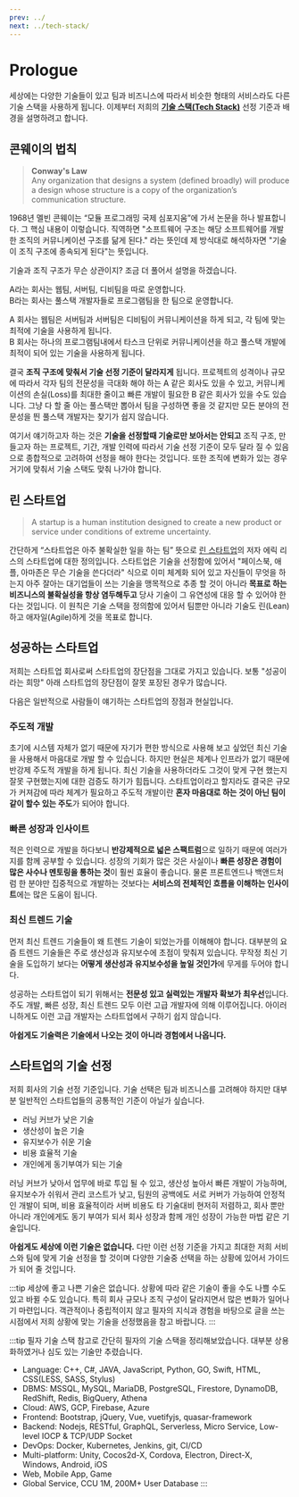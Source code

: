 ```yaml
---
prev: ../
next: ../tech-stack/
---
```


# Prologue

세상에는 다양한 기술들이 있고 팀과 비즈니스에 따라서 비슷한 형태의 서비스라도 다른 기술 스택을 사용하게 됩니다. 이제부터 저희의 **[기술 스택(Tech Stack)](/wedev/tech-stack/)** 선정 기준과 배경을 설명하려고 합니다.

## 콘웨이의 법칙

> **Conway's Law**<br>
> Any organization that designs a system (defined broadly) will produce a design whose structure is a copy of the organization’s communication structure.

1968년 멜빈 콘웨이는 “모듈 프로그래밍 국제 심포지움”에 가서 논문을 하나 발표합니다. 그 핵심 내용이 이렇습니다. 직역하면 "소프트웨어 구조는 해당 소프트웨어를 개발한 조직의 커뮤니케이션 구조를 닮게 된다." 라는 뜻인데 제 방식대로 해석하자면 "기술이 조직 구조에 종속되게 된다"는 뜻입니다.

기술과 조직 구조가 무슨 상관이지? 조금 더 풀어서 설명을 하겠습니다.

A라는 회사는 웹팀, 서버팀, 디비팀을 따로 운영합니다.<br>
B라는 회사는 풀스택 개발자들로 프로그램팀을 한 팀으로 운영합니다.

A 회사는 웹팀은 서버팀과 서버팀은 디비팀이 커뮤니케이션을 하게 되고, 각 팀에 맞는 최적에 기술을 사용하게 됩니다.<br>
B 회사는 하나의 프로그램팀내에서 타스크 단위로 커뮤니케이션을 하고 풀스택 개발에 최적이 되어 있는 기술을 사용하게 됩니다.

결국 **조직 구조에 맞춰서 기술 선정 기준이 달라지게** 됩니다. 프로젝트의 성격이나 규모에 따라서 각자 팀의 전문성을 극대화 해야 하는 A 같은 회사도 있을 수 있고, 커뮤니케이션의 손실(Loss)를 최대한 줄이고 빠른 개발이 필요한 B 같은 회사가 있을 수도 있습니다. 그냥 다 할 줄 아는 풀스택만 뽑아서 팀을 구성하면 좋을 것 같지만 모든 분야의 전문성을 띈 풀스택 개발자는 찾기가 쉽지 않습니다.

여기서 얘기하고자 하는 것은 **기술을 선정할때 기술로만 보아서는 안되고** 조직 구조, 만들고자 하는 프로젝트, 기간, 개발 인력에 따라서 기술 선정 기준이 모두 달라 질 수 있음으로 종합적으로 고려하여 선정을 해야 한다는 것입니다. 또한 조직에 변화가 있는 경우 거기에 맞춰서 기술 스택도 맞춰 나가야 합니다.


## 린 스타트업

> A startup is a human institution designed to create a new product or service under conditions of extreme uncertainty.

간단하게 “스타트업은 아주 불확실한 일을 하는 팀” 뜻으로 [린 스타트업](http://theleanstartup.com/book)의 저자 에릭 리스의 스타트업에 대한 정의입니다. 스타트업은 기술을 선정함에 있어서 "페이스북, 애플, 아마존은 무슨 기술을 쓴다더라" 식으로 이미 체계화 되어 있고 자신들이 무엇을 하는지 아주 잘아는 대기업들이 쓰는 기술을 맹목적으로 추종 할 것이 아니라 **목표로 하는 비즈니스의 불확실성을 항상 염두해두고** 당사 기술이 그 유연성에 대응 할 수 있어야 한다는 것입니다. 이 원칙은 기술 스택을 정의함에 있어서 팀뿐만 아니라 기술도 린(Lean)하고 애자일(Agile)하게 것을 목표로 합니다.


## 성공하는 스타트업

저희는 스타트업 회사로써 스타트업의 장단점을 그대로 가지고 있습니다. 보통 "성공이라는 희망" 아래 스타트업의 장단점이 잘못 포장된 경우가 많습니다.<br>

다음은 일반적으로 사람들이 얘기하는 스타트업의 장점과 현실입니다.

### 주도적 개발

초기에 시스템 자체가 없기 때문에 자기가 편한 방식으로 사용해 보고 싶었던 최신 기술을 사용해서 마음대로 개발 할 수 있습니다. 하지만 현실은 체계나 인프라가 없기 때문에 반강제 주도적 개발을 하게 됩니다. 최신 기술을 사용하더라도 그것이 맞게 구현 했는지 잘못 구현했는지에 대한 검증도 하기가 힘듭니다. 스타트업이라고 할지라도 결국은 규모가 커져감에 따라 체계가 필요하고 주도적 개발이란 **혼자 마음대로 하는 것이 아닌 팀이 같이 할수 있는 주도**가 되어야 합니다.

### 빠른 성장과 인사이트

적은 인력으로 개발을 하다보니 **반강제적으로 넓은 스팩트럼**으로 일하기 때문에 여러가지를 함께 공부할 수 있습니다. 성장의 기회가 많은 것은 사실이나 **빠른 성장은 경험이 많은 사수나 멘토링을 통하는 것**이 훨씬 효율이 좋습니다. 물론 프론트엔드나 백앤드처럼 한 분야만 집중적으로 개발하는 것보다는 **서비스의 전체적인 흐름을 이해하는 인사이트**에는 많은 도움이 됩니다.

### 최신 트렌드 기술

먼저 최신 트렌드 기술들이 왜 트렌드 기술이 되었는가를 이해해야 합니다. 대부분의 요즘 트렌드 기술들은 주로 생산성과 유지보수에 초점이 맞춰져 있습니다. 무작정 최신 기술을 도입하기 보다는 **어떻게 생산성과 유지보수성을 높일 것인가**에 무게를 두어야 합니다.

성공하는 스타트업이 되기 위해서는 **전문성 있고 실력있는 개발자 확보가 최우선**입니다. 주도 개발, 빠른 성장, 최신 트렌드 모두 이런 고급 개발자에 의해 이루어집니다. 아이러니하게도 이런 고급 개발자는 스타트업에서 구하기 쉽지 않습니다.

**아쉽게도 기술력은 기술에서 나오는 것이 아니라 경험에서 나옵니다.**


## 스타트업의 기술 선정

저희 회사의 기술 선정 기준입니다. 기술 선택은 팀과 비즈니스를 고려해야 하지만 대부분 일반적인 스타트업들의 공통적인 기준이 아닐가 싶습니다.

* 러닝 커브가 낮은 기술
* 생산성이 높은 기술
* 유지보수가 쉬운 기술
* 비용 효율적 기술
* 개인에게 동기부여가 되는 기술

러닝 커브가 낮아서 업무에 바로 투입 될 수 있고, 생산성 높아서 빠른 개발이 가능하며, 유지보수가 쉬워서 관리 코스트가 낮고, 팀원의 공백에도 서로 커버가 가능하여 안정적인 개발이 되며, 비용 효율적이라 서버 비용도 타 기술대비 현저히 저렴하고, 회사 뿐만 아니라 개인에게도 동기 부여가 되서 회사 성장과 함께 개인 성장이 가능한 마법 같은 기술입니다.

**아쉽게도 세상에 이런 기술은 없습니다.** 다만 이런 선정 기준을 가지고 최대한 저희 서비스와 팀에 맞게 기술 선정을 할 것이며 다양한 기술중 선택을 하는 상황에 있어서 가이드가 되어 줄 것입니다.


:::tip
세상에 좋고 나쁜 기술은 없습니다. 상황에 따라 같은 기술이 좋을 수도 나쁠 수도 있고 바뀔 수도 있습니다. 특히 회사 규모나 조직 구성이 달라지면서 많은 변화가 일어나기 마련입니다. 객관적이나 중립적이지 않고 필자의 지식과 경험을 바탕으로 글을 쓰는 시점에서 저희 상황에 맞는 기술을 선정했음을 참고 바랍니다.
:::

:::tip 필자 기술 스택
참고로 간단히 필자의 기술 스택을 정리해보았습니다. 대부분 상용화하였거나 심도 있는 기술만 추렸습니다.

* Language: C++, C#, JAVA, JavaScript, Python, GO, Swift, HTML, CSS(LESS, SASS, Stylus)
* DBMS: MSSQL, MySQL, MariaDB, PostgreSQL, Firestore, DynamoDB, RedShift, Redis, BigQuery, Athena
* Cloud: AWS, GCP, Firebase, Azure
* Frontend: Bootstrap, jQuery, Vue, vuetifyjs, quasar-framework
* Backend: Nodejs, RESTful, GraphQL, Serverless, Micro Service, Low-level IOCP & TCP/UDP Socket
* DevOps: Docker, Kubernetes, Jenkins, git, CI/CD
* Multi-platform: Unity, Cocos2d-X, Cordova, Electron, Direct-X, Windows, Android, iOS
* Web, Mobile App, Game
* Global Service, CCU 1M, 200M+ User Database
:::



